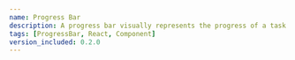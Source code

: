 ```yaml
---
name: Progress Bar
description: A progress bar visually represents the progress of a task or operation.
tags: [ProgressBar, React, Component]
version_included: 0.2.0
---
```

